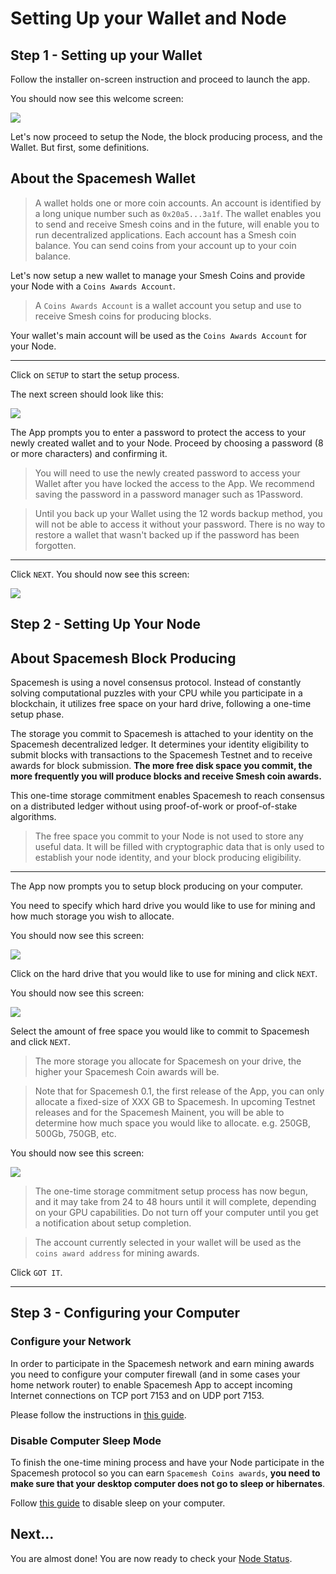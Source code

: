 # Setting Up your Wallet and Node

## Step 1 - Setting up your Wallet
Follow the installer on-screen instruction and proceed to launch the app.

You should now see this welcome screen:

![](../images/v1.0/welcome.png)

Let's now proceed to setup the Node, the block producing process, and the Wallet. But first, some definitions.

## About the Spacemesh Wallet
> A wallet holds one or more coin accounts. An account is identified by a long unique number such as `0x20a5...3a1f`. The wallet enables you to send and receive Smesh coins and in the future, will enable you to run decentralized applications. Each account has a Smesh coin balance. You can send coins from your account up to your coin balance.

Let's now setup a new wallet to manage your Smesh Coins and provide your Node with a `Coins Awards Account`.

> A `Coins Awards Account` is a wallet account you setup and use to receive Smesh coins for producing blocks.

Your wallet's main account will be used as the `Coins Awards Account` for your Node.

---

Click on `SETUP` to start the setup process.

The next screen should look like this:

![](../images/v1.0/protect_wallet.png)

The App prompts you to enter a password to protect the access to your newly created wallet and to your Node. Proceed by choosing a password (8 or more characters) and confirming it.

> You will need to use the newly created password to access your Wallet after you have locked the access to the App. We recommend saving the password in a password manager such as 1Password.

> Until you back up your Wallet using the 12 words backup method, you will not be able to access it without your password. There is no way to restore a wallet that wasn't backed up if the password has been forgotten.

---

Click `NEXT`. You should now see this screen:

![](../images/v1.0/protect_wallet_confirmed.png)


## Step 2 - Setting Up Your Node

## About Spacemesh Block Producing

Spacemesh is using a novel consensus protocol. Instead of constantly solving computational puzzles with your CPU while you participate in a blockchain, it utilizes free space on your hard drive, following a one-time setup phase.

The storage you commit to Spacemesh is attached to your identity on the Spacemesh decentralized ledger. It determines your identity eligibility to submit blocks with transactions to the Spacemesh Testnet and to receive awards for block submission. **The more free disk space you commit, the more frequently you will produce blocks and receive Smesh coin awards.**

This one-time storage commitment enables Spacemesh to reach consensus on a distributed ledger without using proof-of-work or proof-of-stake algorithms.

> The free space you commit to your Node is not used to store any useful data. It will be filled with cryptographic data that is only used to establish your node identity, and your block producing eligibility.

---

The App now prompts you to setup block producing on your computer.

You need to specify which hard drive you would like to use for mining and how much storage you wish to allocate.

You should now see this screen:

![](../images/v1.0/miner_setup_drive.png)

Click on the hard drive that you would like to use for mining and click `NEXT`.

You should now see this screen:

![](../images/v1.0/miner_setup_size.png)

Select the amount of free space you would like to commit to Spacemesh and click `NEXT`.

> The more storage you allocate for Spacemesh on your drive, the higher your Spacemesh Coin awards will be.

> Note that for Spacemesh 0.1, the first release of the App, you can only allocate a fixed-size of XXX GB to Spacemesh. In upcoming Testnet releases and for the Spacemesh Mainent, you will be able to determine how much space you would like to allocate. e.g. 250GB, 500Gb, 750GB, etc.

You should now see this screen:

![](../images/v1.0/miner_setup_complete.png)

> The one-time storage commitment setup process has now begun, and it may take from 24 to 48 hours until it will complete, depending on your GPU capabilities. Do not turn off your computer until you get a notification about setup completion.

> The account currently selected in your wallet will be used as the `coins award address` for mining awards.

Click `GOT IT`.

---

## Step 3 - Configuring your Computer

### Configure your Network
In order to participate in the Spacemesh network and earn mining awards you need to configure your computer firewall (and in some cases your home network router) to enable Spacemesh App to accept incoming Internet connections on TCP port 7153 and on UDP port 7153.

Please follow the instructions in [this guide](netconfig.md).

### Disable Computer Sleep Mode
To finish the one-time mining process and have your Node participate in the Spacemesh protocol so you can earn `Spacemesh Coins awards`, **you need to make sure that your desktop computer does not go to sleep or hibernates**.

Follow [this guide](no_sleep.md) to disable sleep on your computer.


## Next...
You are almost done! You are now ready to check your [Node Status](guide/status.md).

